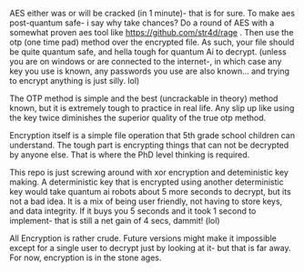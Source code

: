 AES either was or will be cracked (in 1 minute)- that is for sure. To make aes post-quantum safe- i say why take chances? Do a round of AES with a somewhat proven aes tool like https://github.com/str4d/rage . Then use the otp (one time pad) method over the encrypted file. As such, your file should be quite quantum safe, and hella tough for quantum Ai to decrypt. (unless you are on windows or are connected to the internet-, in which case any key you use is known, any passwords you use are also known... and trying to encrypt anything is just silly.  lol)

The OTP method is simple and the best (uncrackable in theory) method known, but it is extremely tough to practice in real life. Any slip up like using the key twice diminishes the superior quality of the true otp method. 

Encryption itself is a simple file operation that 5th grade school children can understand. The tough part is encrypting things that can not be decrypted by anyone else. That is where the PhD level thinking is required. 

This repo is just screwing around with xor encryption and deteministic key making. A deterministic key that is encrypted using another deterministic key would take quantum ai robots about 5 more seconds to decrypt, but its not a bad idea. It is a mix of being user friendly, not having to store keys, and data integrity. If it buys you 5 seconds and it took 1 second to implement- that is still a net gain of 4 secs, dammit! (lol) 

All Encryption is rather crude. Future versions might make it impossible except for a single user to decrypt just by looking at it- but that is far away. For now, encryption is in the stone ages. 
